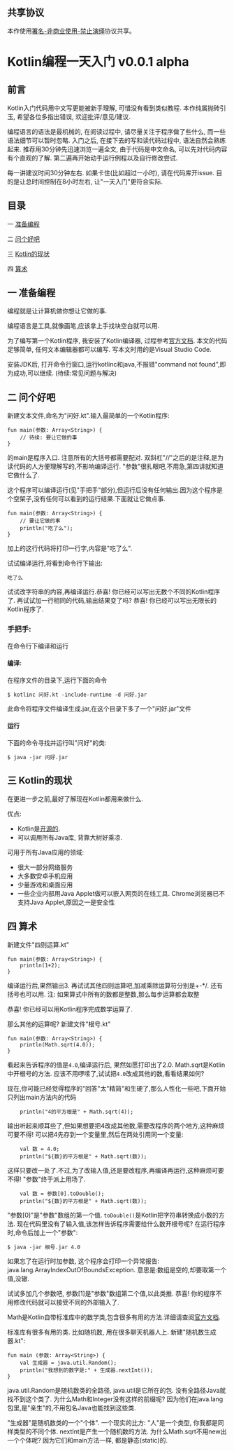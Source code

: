 ## 共享协议
本作使用[署名-非商业使用-禁止演绎](https://creativecommons.org/licenses/by-nc-nd/4.0/)协议共享。

# Kotlin编程一天入门 v0.0.1 alpha

## 前言

Kotlin入门代码用中文写更能被新手理解, 可惜没有看到类似教程. 本作纯属抛砖引玉, 希望各位多指出错误, 欢迎批评/意见/建议.

编程语言的语法是最机械的, 在阅读过程中, 请尽量关注于程序做了些什么, 而一些语法细节可以暂时忽略. 入门之后, 在接下去的写和读代码过程中, 语法自然会熟练起来. 推荐用30分钟先迅速浏览一遍全文, 由于代码是中文命名, 可以先对代码内容有个直观的了解. 第二遍再开始动手运行例程以及自行修改尝试.

每一讲建议时间30分钟左右. 如果卡住(比如超过一小时), 请在代码库开issue. 目的是让总时间控制在8小时左右, 让"一天入门"更符合实际.

## 目录
一 [准备编程](#%E4%B8%80-%E5%87%86%E5%A4%87%E7%BC%96%E7%A8%8B)

二 [问个好吧](#%E4%BA%8C-%E9%97%AE%E4%B8%AA%E5%A5%BD%E5%90%A7)

三 [Kotlin的现状](#%E4%B8%89-Kotlin%E7%9A%84%E7%8E%B0%E7%8A%B6)

四 [算术](#%E5%9B%9B-%E7%AE%97%E6%9C%AF)

## 一 准备编程

编程就是让计算机做你想让它做的事.

编程语言是工具,就像画笔,应该拿上手找块空白就可以用.

为了编写第一个Kotlin程序, 我安装了Kotlin编译器, 过程参考[官方文档](https://kotlinlang.org/docs/tutorials/command-line.html).
本文的代码足够简单, 任何文本编辑器都可以编写. 写本文时用的是Visual Studio Code.

安装JDK后, 打开命令行窗口,运行kotlinc和java,不报错"command not found",即为成功,可以继续. (待续:常见问题与解决)

## 二 问个好吧

新建文本文件,命名为"问好.kt".输入最简单的一个Kotlin程序:

```
fun main(参数: Array<String>) {
    // 待续: 要让它做的事
}
```

的main是程序入口. 注意所有的大括号都需要配对. 双斜杠"//"之后的是注释,是为读代码的人方便理解写的,不影响编译运行.
"参数"很扎眼吧,不用急,第四讲就知道它做什么了.

这个程序可以编译运行(见"手把手"部分),但运行后没有任何输出.因为这个程序是个空架子,没有任何可以看到的运行结果.下面就让它做点事.

```
fun main(参数: Array<String>) {
    // 要让它做的事
    println("吃了么");
}

```

加上的这行代码将打印一行字,内容是"吃了么".

试试编译运行,将看到命令行下输出:
```
吃了么
```

试试改字符串的内容,再编译运行.恭喜! 你已经可以写出无数个不同的Kotlin程序了.
再试试加一行相同的代码,输出结果变了吗? 恭喜! 你已经可以写出无限长的Kotlin程序了.

### 手把手:
在命令行下编译和运行
#### 编译:
在程序文件的目录下,运行下面的命令
```
$ kotlinc 问好.kt -include-runtime -d 问好.jar
```
此命令将程序文件编译生成.jar,在这个目录下多了一个"问好.jar"文件

#### 运行
下面的命令寻找并运行叫"问好"的类:
```
$ java -jar 问好.jar
```

## 三 Kotlin的现状
在更进一步之前,最好了解现在Kotlin都用来做什么.

优点:
- Kotlin是[开源的](https://github.com/JetBrains/kotlin).
- 可以调用所有Java库, 背靠大树好乘凉.

可用于所有Java应用的领域:
- 很大一部分网络服务
- 大多数安卓手机应用
- 少量游戏和桌面应用
- 一些企业内部用Java Applet做可以嵌入网页的在线工具. Chrome浏览器已不支持Java Applet,原因之一是安全性

## 四 算术

新建文件"四则运算.kt"
```
fun main(参数: Array<String>) {
    println(1+2);
}
```
编译运行后,果然输出3. 再试试其他四则运算吧,加减乘除运算符分别是+-*/.
还有括号也可以用. 注: 如果算式中所有的数都是整数,那么每步运算都会取整

恭喜! 你已经可以用Kotlin程序完成数学运算了.

那么其他的运算呢? 新建文件"根号.kt"
```
fun main(参数: Array<String>) {
    println(Math.sqrt(4.0));
}
```
看起来告诉程序的值是`4.0`,编译运行后, 果然如愿打印出了2.0. Math.sqrt是Kotlin中开根号的方法.
应该不用啰嗦了,试试把`4.0`改成其他的数,看看结果如何?

现在,你可能已经觉得程序的"回答"太"精简"和生硬了,那么人性化一些吧,下面开始只列出main方法内的代码
```
    println("4的平方根是" + Math.sqrt(4));
```
输出听起来顺耳些了,但如果想要把4改成其他数,需要改程序的两个地方,这种麻烦可要不得! 可以把4先存到一个变量里,然后在两处引用同一个变量:
```
    val 数 = 4.0;
    println("${数}的平方根是" + Math.sqrt(数));
```
这样只要改一处了.不过,为了改输入值,还是要改程序,再编译再运行,这种麻烦可要不得! "参数"终于派上用场了.
```
    val 数 = 参数[0].toDouble();
    println("${数}的平方根是" + Math.sqrt(数));
```
"参数[0]"是"参数"数组的第一个值. `toDouble()`是Kotlin把字符串转换成小数的方法.
现在代码里没有了输入值,该怎样告诉程序需要给什么数开根号呢?
在运行程序时,命令后加上一个"参数":
```
$ java -jar 根号.jar 4.0
```
如果忘了在运行时加参数, 这个程序会打印一个异常报告: java.lang.ArrayIndexOutOfBoundsException.
意思是:数组是空的,却要取第一个值,没辙.

试试多加几个参数吧, 参数[1]是"参数"数组第二个值,以此类推.
恭喜! 你的程序不用修改代码就可以接受不同的外部输入了.

Math是Kotlin自带标准库中的数学类,包含很多有用的方法.详细请查阅[官方文档](https://kotlinlang.org/api/latest/jvm/stdlib/kotlin.js/-math/index.html).

标准库有很多有用的类. 比如随机数, 用在很多聊天机器人上.
新建"随机数生成器.kt":
```
fun main (参数: Array<String>) {
    val 生成器 = java.util.Random();
    println("我想到的数字是:" + 生成器.nextInt());
}
```
java.util.Random是随机数类的全路径, java.util是它所在的包. 没有全路径Java就找不到这个类了.
为什么Math和Integer没有这样的前缀呢? 因为他们在java.lang包里,是"亲生"的,不用包名Java也能找到这些类.

"生成器"是随机数类的一个"个体". 一个现实的比方: "人"是一个类型, 你我都是同样类型的不同个体.
nextInt是产生一个随机数的方法. 为什么Math.sqrt不用new出一个个体呢? 因为它们和main方法一样, 都是静态(static)的.

